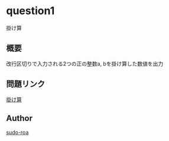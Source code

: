 # question1

掛け算

## 概要

改行区切りで入力される2つの正の整数a, bを掛け算した数値を出力

## 問題リンク

[掛け算](https://paiza.jp/works/mondai/skillcheck_sample/multiplication?language_uid=c)

## Author
[sudo-roa](https://github.com/sudo-roa)
